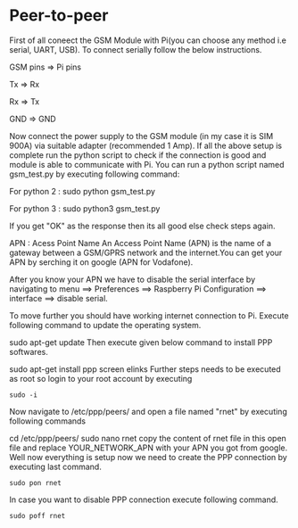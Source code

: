 # Peer-to-peer

First of all coneect the GSM Module with Pi(you can choose any method i.e serial, UART, USB).  To connect serially follow the below instructions.  

GSM pins  =>  Pi pins

   Tx     =>    Rx

   Rx     =>    Tx

   GND    =>    GND
   
Now connect the power supply to the GSM module (in my case it is SIM 900A) via suitable adapter (recommended 1 Amp). 
If all the above setup is complete run the python script to check if the connection is good and module is able to communicate with Pi. 
You can run a python script named gsm_test.py by executing following command:

For python 2 :
    sudo python gsm_test.py
    
For python 3 :
    sudo python3 gsm_test.py
    
If you get "OK" as the response then its all good else check steps again. 


APN : Acess Point Name
An Access Point Name (APN) is the name of a gateway between a GSM/GPRS network and the internet.You can get your APN by serching it on google (APN for Vodafone). 

After you know your APN we have to disable the serial interface by navigating to menu ==> Preferences ==> Raspberry Pi Configuration ==> interface ==> disable serial. 

To move further you should have working internet connection to Pi. 
Execute following command to update the operating system. 

   sudo apt-get update
Then execute given below command to install PPP softwares.

   sudo apt-get install ppp screen elinks
Further steps needs to be executed as root so login to your root account by executing 

    sudo -i
Now navigate to /etc/ppp/peers/ and open a file named "rnet" by executing following commands 

   cd /etc/ppp/peers/
   sudo nano rnet
copy the content of rnet file in this open file and replace YOUR_NETWORK_APN with your APN you got from google. 
Well now everything is setup now we need to create the PPP connection by executing last command. 

    sudo pon rnet
    
In case you want to disable PPP connection execute following command. 

    sudo poff rnet
